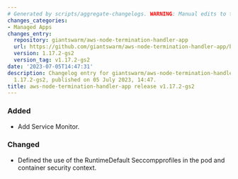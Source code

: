 ```yaml
---
# Generated by scripts/aggregate-changelogs. WARNING: Manual edits to this files will be overwritten.
changes_categories:
- Managed Apps
changes_entry:
  repository: giantswarm/aws-node-termination-handler-app
  url: https://github.com/giantswarm/aws-node-termination-handler-app/blob/master/CHANGELOG.md#1172-gs2---2023-07-05
  version: 1.17.2-gs2
  version_tag: v1.17.2-gs2
date: '2023-07-05T14:47:31'
description: Changelog entry for giantswarm/aws-node-termination-handler-app version
  1.17.2-gs2, published on 05 July 2023, 14:47.
title: aws-node-termination-handler-app release v1.17.2-gs2
---
```


### Added
- Add Service Monitor.
### Changed
 - Defined the use of the RuntimeDefault Seccompprofiles in the pod and container security context.
